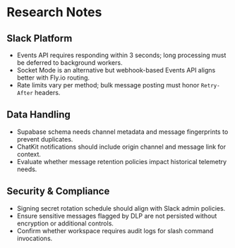 # Research Notes

## Slack Platform
- Events API requires responding within 3 seconds; long processing must be deferred to background workers.
- Socket Mode is an alternative but webhook-based Events API aligns better with Fly.io routing.
- Rate limits vary per method; bulk message posting must honor `Retry-After` headers.

## Data Handling
- Supabase schema needs channel metadata and message fingerprints to prevent duplicates.
- ChatKit notifications should include origin channel and message link for context.
- Evaluate whether message retention policies impact historical telemetry needs.

## Security & Compliance
- Signing secret rotation schedule should align with Slack admin policies.
- Ensure sensitive messages flagged by DLP are not persisted without encryption or additional controls.
- Confirm whether workspace requires audit logs for slash command invocations.
